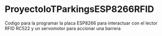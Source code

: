 # ProyectoIoTParkingsESP8266RFID
Codigo para la programar la placa ESP8266 para interactuar con el lector RFID RC522 y un servomotor para accionar una barrera
